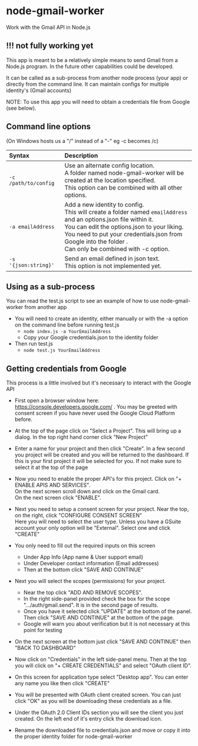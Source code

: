 # node-gmail-worker
Work with the Gmail API in Node.js
## !!! not fully working yet
This app is meant to be a relatively simple means to send  Gmail from a Node.js program.
In the future other capabilities could be developed.

It can be called as a sub-process from another node process (your app)
or directly from the command line.
It can maintain configs for multiple identity's (Gmail accounts)

NOTE: To use this app you will need to obtain a credentials file from Google (see below).

## Command line options
(On Windows hosts us a "/" instead of a "-" eg -c becomes /c)

| Syntax               | Description
| :---                 | :----   
| `-c /path/to/config`              | Use an alternate config location.<br> A folder named node-gmail-worker will be created at the location specified.<br> This option can be combined with all other options.        
| `-a emailAddress`      | Add a new identity to config. <br> This will create a folder named `emailAddress` and an options.json file within it.<br> You can edit the options.json to your liking. <br>You need to put your credentials.json from Google into the folder .<br>Can only be combined with -c option.
| `-s '{json:string}'`| Send an email defined in json text. <br>This option is not implemented yet.


## Using as a sub-process
You can read the test.js script to see an example of how to use node-gmail-worker from another app

* You will need to create an identity, either manually or with the -a option on the command line before running test.js
  * `node index.js -a YourEmailAddress`  
  * Copy your Google credentials.json to the identity folder
* Then run test.js
  * `node test.js YourEmailAddress`


## Getting credentials from Google
This process is a little involved but it's necessary to interact with the Google API

* First open a browser window here: https://console.developers.google.com/ . You may be greeted with consent screen if you have never used the Google Cloud Platform before.

*  At the top of the page click on "Select a Project". This will bring up a dialog. In the top right hand corner click "New Project"
* Enter a name for your project and then click "Create". In a few second you project will be created and you will be returned to the dashboard. If this is your first project it will be selected for you. If not make sure to select it at the top of the page  
*  Now you need to enable the proper API's for this project. Click on "+ ENABLE APIS AND SERVICES".<br> On the next screen scroll down and click on the Gmail card. <br>On the next screen click "ENABLE".
* Next you need to setup a consent screen for your project. Near the top, on the right, click "CONFIGURE CONSENT SCREEN" <br>
Here you will need to select the user type. Unless you have a GSuite account your only option will be "External". Select one and click "CREATE"

* You only need to fill out the required inputs on this screen
  * Under App Info (App name & User support email)
  * Under Developer contact information (Email addresses)
  * Then at the bottom click "SAVE AND CONTINUE"


* Next you will select the scopes (permissions) for your project.

  * Near the top click "ADD AND REMOVE SCOPES".
  * In the right side-panel provided check the box for the scope ".../auth/gmail.send". It is in the second page of results.
  * Once you have it selected click "UPDATE" at the bottom of the panel. Then click "SAVE AND CONTINUE" at the bottom of the page.
  * Google will warn you about verification but it is not necessary at this point for testing


* On the next screen at the bottom just click "SAVE AND CONTINUE" then "BACK TO DASHBOARD"


* Now click on "Credentials" in the left side-panel menu. Then at the top you will click on "+ CREATE CREDENTIALS" and select "OAuth client ID".

* On this screen for application type select "Desktop app". You can enter any name you like then click "CREATE"

* You will be presented with OAuth client created screen. You can just click "OK" as you will be downloading these credentials as a file.

* Under the OAuth 2.0 Client IDs section you will see the client you just created. On the left end of it's entry click the download icon.

* Rename the downloaded file to credentials.json and move or copy it into the proper identity folder for node-gmail-worker
